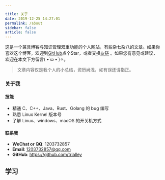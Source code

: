 ```yaml
---

title: 关于
date: 2019-12-25 14:27:01
permalink: /about
sidebar: false
article: false
---
```




这是一个兼具博客与知识管理双重功能的个人网站，有些杂七杂八的文章。如果你喜欢这个博客，欢迎到[GitHub](https://github.com/trialley/notes)点个Star，或者交换[友链](/friends/) 。如果您有意见或建议，欢迎在本文下方留言( •̀ ω •́ )✧。

> 文章内容仅是我个人的小总结，资历尚浅，如有误还请指正。



### 关于我



#### 技能

* 精通 C、C++、Java、Rust、Golang 的 bug 编写
* 熟悉 Linux Kernel 版本号
* 了解 Linux、windows、macOS 的开关机方式

#### 联系我

- **WeChat or QQ**: <a :href="qqUrl" class='qq'>1203732857</a>
- **Email**:  <a href="mailto:1203732857@qq.com">1203732857@qq.com</a>
- **GitHub**: <https://github.com/trialley>



## 学习





<script>
  export default {
    data(){
      return {
        qqUrl: 'tencent://message/?uin=1203732857&Site=&Menu=yes'
      }
    },
    mounted(){
      const flag =  navigator.userAgent.match(/(phone|pad|pod|iPhone|iPod|ios|iPad|Android|Mobile|BlackBerry|IEMobile|MQQBrowser|JUC|Fennec|wOSBrowser|BrowserNG|WebOS|Symbian|Windows Phone)/i);
      if(flag){
        this.qqUrl = 'mqqwpa://im/chat?chat_type=wpa&uin=1203732857&version=1&src_type=web&web_src=oicqzone.com'
      }
    }
  }
</script>

